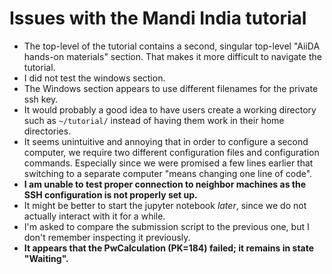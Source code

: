 # Issues with the Mandi India tutorial

 * The top-level of the tutorial contains a second, singular top-level "AiiDA hands-on materials" section.
   That makes it more difficult to navigate the tutorial.
 * I did not test the windows section.
 * The Windows section appears to use different filenames for the private ssh key.
 * It would probably a good idea to have users create a working directory such as `~/tutorial/` instead of having them work in their home directories.
 * It seems unintuitive and annoying that in order to configure a second computer, we require two different configuration files and configuration commands.
   Especially since we were promised a few lines earlier that switching to a separate computer "means changing one line of code".
 * **I am unable to test proper connection to neighbor machines as the SSH configuration is not properly set up.**
 * It might be better to start the jupyter notebook *later*, since we do not actually interact with it for a while.
 * I'm asked to compare the submission script to the previous one, but I don't remember inspecting it previously.
 * **It appears that the PwCalculation (PK=184) failed; it remains in state "Waiting".**

